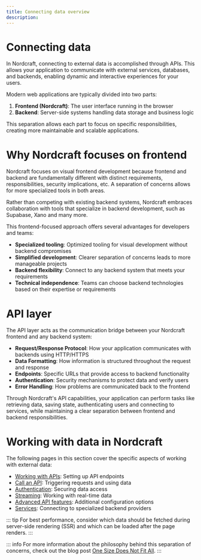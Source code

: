 ```yaml
---
title: Connecting data overview
description:
---
```


# Connecting data
In Nordcraft, connecting to external data is accomplished through APIs. This allows your application to communicate with external services, databases, and backends, enabling dynamic and interactive experiences for your users.

Modern web applications are typically divided into two parts:
1. **Frontend (Nordcraft)**: The user interface running in the browser
2. **Backend**: Server-side systems handling data storage and business logic

This separation allows each part to focus on specific responsibilities, creating more maintainable and scalable applications.

# Why Nordcraft focuses on frontend
Nordcraft focuses on visual frontend development because frontend and backend are fundamentally different with distinct requirements, responsibilities, security implications, etc. A separation of concerns allows for more specialized tools in both areas.

Rather than competing with existing backend systems, Nordcraft embraces collaboration with tools that specialize in backend development, such as Supabase, Xano and many more.

This frontend-focused approach offers several advantages for developers and teams:
- **Specialized tooling**: Optimized tooling for visual development without backend compromises
- **Simplified development**: Clearer separation of concerns leads to more manageable projects
- **Backend flexibility**: Connect to any backend system that meets your requirements
- **Technical independence**: Teams can choose backend technologies based on their expertise or requirements

# API layer
The API layer acts as the communication bridge between your Nordcraft frontend and any backend system:
- **Request/Response Protocol**: How your application communicates with backends using HTTP/HTTPS
- **Data Formatting**: How information is structured throughout the request and response
- **Endpoints**: Specific URLs that provide access to backend functionality
- **Authentication**: Security mechanisms to protect data and verify users
- **Error Handling**: How problems are communicated back to the frontend

Through Nordcraft's API capabilities, your application can perform tasks like retrieving data, saving state, authenticating users and connecting to services, while maintaining a clear separation between frontend and backend responsibilities.

# Working with data in Nordcraft
The following pages in this section cover the specific aspects of working with external data:
- [Working with APIs](/connecting-data/working-with-apis): Setting up API endpoints
- [Call an API](/connecting-data/call-an-api): Triggering requests and using data
- [Authentication](/connecting-data/authentication): Securing data access
- [Streaming](/connecting-data/streaming): Working with real-time data
- [Advanced API features](/connecting-data/advanced-features): Additional configuration options
- [Services](/connecting-data/services): Connecting to specialized backend providers

::: tip
For best performance, consider which data should be fetched during server-side rendering (SSR) and which can be loaded after the page renders.
:::

::: info
For more information about the philosophy behind this separation of concerns, check out the blog post [One Size Does Not Fit All](https://toddle.dev/blog/one-size-does-not-fit-all).
:::